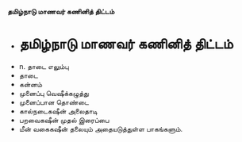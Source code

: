 **தமிழ்நாடு மாணவர் கணினித் திட்டம்**
- # தமிழ்நாடு மாணவர் கணினித் திட்டம்
- n. தாடை எலும்பு
- தாடை
- கன்னம்
- முனைப்பு வெஷீக்கழுத்து
- முனைப்பான தொண்டை
- கால்நடைகஷீன் அலைதாடி
- பறவைகஷீன் முதல் இரைப்பை
- மீன் வகைகஷீன் தலையும் அதையடுத்துள்ள பாகங்களும்.

